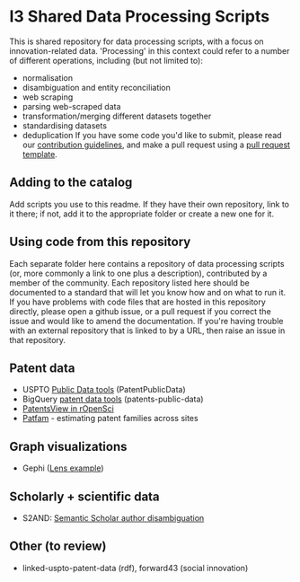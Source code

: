 # I3 Shared Data Processing Scripts

This is shared repository for data processing scripts, with a focus on innovation-related data. 'Processing' in this context could refer to a number of different operations, including (but not limited to):
* normalisation
* disambiguation and entity reconciliation
* web scraping
* parsing web-scraped data
* transformation/merging different datasets together
* standardising datasets
* deduplication 
If you have some code you'd like to submit, please read our [contribution guidelines](./contributing.md), and make a pull request using a [pull request template](./docs/pull_request_template).

## Adding to the catalog 

Add scripts you use to this readme.  If they have their own repository, link to it there; if not, add it to the appropriate folder or create a new one for it.

## Using code from this repository

Each separate folder here contains a repository of data processing scripts (or, more commonly a link to one plus a description), contributed by a member of the community. Each repository listed here should be documented to a standard that will let you know how and on what to run it. If you have problems with code files that are hosted in this repository directly, please open a github issue, or a pull request if you correct the issue and would like to amend the documentation. If you're having trouble with an external repository that is linked to by a URL, then raise an issue in that repository.

## Patent data
* USPTO [Public Data tools](https://github.com/USPTO/PatentPublicData) (PatentPublicData)
* BigQuery [patent data tools](https://github.com/google/patents-public-data) (patents-public-data)
* [PatentsView in rOpenSci](https://github.com/ropensci/patentsview) 
* [Patfam](https://github.com/vtlim/patfam) - estimating patent families across sites

## Graph visualizations
* Gephi ([Lens example](https://www.pauloldham.net/gephi_patent_network/))

## Scholarly + scientific data
* S2AND: [Semantic Scholar author disambiguation](https://github.com/allenai/S2AND)

## Other (to review)
* linked-uspto-patent-data (rdf), forward43 (social innovation)

